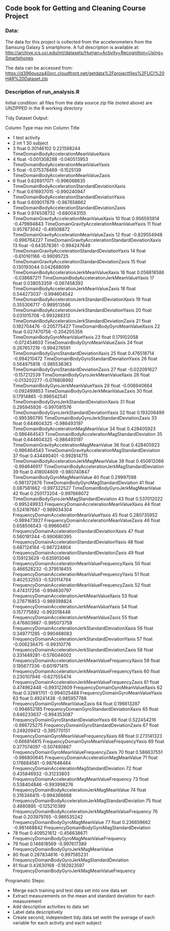 ##  Code book for Getting and Cleaning Course Project

### Data:
The data for this project is collected from the accelerometers from the Samsung Galaxy S smartphone. A full description is available at: http://archive.ics.uci.edu/ml/datasets/Human+Activity+Recognition+Using+Smartphones 

The data can be accessed from: https://d396qusza40orc.cloudfront.net/getdata%2Fprojectfiles%2FUCI%20HAR%20Dataset.zip 

### Description of run_analysis.R 
Initial condition: all files from the data source zip file (noted above) are UNZIPPED in the R working directory

Tidy Dataset Output:

Column	Type	  max	          min	          Column Title
- 1 text			                          activity
- 2	    int	     1		        30            subject
- 3	    float	   0.30146102	   0.221598244	TimeDomainBodyAccelerationMeanValueXaxis
- 4	    float	  -0.001308288	-0.040513953	TimeDomainBodyAccelerationMeanValueYaxis
- 5	    float	  -0.075378469	-0.1525139	  TimeDomainBodyAccelerationMeanValueZaxis
- 6	    float	   0.626917071	-0.996068635	TimeDomainBodyAccelerationStandardDeviationXaxis
- 7	    float	   0.616937015	-0.990240947	TimeDomainBodyAccelerationStandardDeviationYaxis
- 8	    float	   0.609017879	-0.987658662	TimeDomainBodyAccelerationStandardDeviationZaxis
- 9	    float	   0.974508732	-0.680043155	TimeDomainGravityAccelerationMeanValueXaxis
10	float	0.956593814	-0.479894843	TimeDomainGravityAccelerationMeanValueYaxis
11	float	0.957873042	-0.49508872	TimeDomainGravityAccelerationMeanValueZaxis
12	float	-0.829554948	-0.996764227	TimeDomainGravityAccelerationStandardDeviationXaxis
13	float	-0.643578361	-0.994247649	TimeDomainGravityAccelerationStandardDeviationYaxis
14	float	-0.610161166	-0.99095725	TimeDomainGravityAccelerationStandardDeviationZaxis
15	float	0.130193044	0.042688099	TimeDomainBodyAccelerationJerkMeanValueXaxis
16	float	0.056818586	-0.038687211	TimeDomainBodyAccelerationJerkMeanValueYaxis
17	float	0.038053359	-0.067458392	TimeDomainBodyAccelerationJerkMeanValueZaxis
18	float	0.544273037	-0.994604542	TimeDomainBodyAccelerationJerkStandardDeviationXaxis
19	float	0.355306717	-0.989513566	TimeDomainBodyAccelerationJerkStandardDeviationYaxis
20	float	0.031015708	-0.993288313	TimeDomainBodyAccelerationJerkStandardDeviationZaxis
21	float	0.192704476	-0.205775427	TimeDomainBodyGyroMeanValueXaxis
22	float	0.027470756	-0.204205356	TimeDomainBodyGyroMeanValueYaxis
23	float	0.179102058	-0.072454603	TimeDomainBodyGyroMeanValueZaxis
24	float	0.267657219	-0.994276591	TimeDomainBodyGyroStandardDeviationXaxis
25	float	0.476518714	-0.994210472	TimeDomainBodyGyroStandardDeviationYaxis
26	float	0.564875818	-0.985538363	TimeDomainBodyGyroStandardDeviationZaxis
27	float	-0.022091627	-0.157212539	TimeDomainBodyGyroJerkMeanValueXaxis
28	float	-0.013202277	-0.076808992	TimeDomainBodyGyroJerkMeanValueYaxis
29	float	-0.006940664	-0.092499853	TimeDomainBodyGyroJerkMeanValueZaxis
30	float	0.17914865	-0.996542541	TimeDomainBodyGyroJerkStandardDeviationXaxis
31	float	0.295945926	-0.997081576	TimeDomainBodyGyroJerkStandardDeviationYaxis
32	float	0.193206499	-0.995380795	TimeDomainBodyGyroJerkStandardDeviationZaxis
33	float	0.644604325	-0.986493197	TimeDomainBodyAccelerationMagMeanValue
34	float	0.428405923	-0.986464543	TimeDomainBodyAccelerationMagStandardDeviation
35	float	0.644604325	-0.986493197	TimeDomainGravityAccelerationMagMeanValue
36	float	0.428405923	-0.986464543	TimeDomainGravityAccelerationMagStandardDeviation
37	float	0.434490401	-0.992814715	TimeDomainBodyAccelerationJerkMagMeanValue
38	float	0.450612066	-0.994646917	TimeDomainBodyAccelerationJerkMagStandardDeviation
39	float	0.418004609	-0.980740847	TimeDomainBodyGyroMagMeanValue
40	float	0.29997598	-0.981372676	TimeDomainBodyGyroMagStandardDeviation
41	float	0.087581662	-0.997322527	TimeDomainBodyGyroJerkMagMeanValue
42	float	0.250173204	-0.997666072	TimeDomainBodyGyroJerkMagStandardDeviation
43	float	0.537012022	-0.995249933	FrequencyDomainAccelerationMeanValueXaxis
44	float	0.524187687	-0.989034304	FrequencyDomainAccelerationMeanValueYaxis
45	float	0.280735952	-0.989473927	FrequencyDomainAccelerationMeanValueZaxis
46	float	0.658506543	-0.99660457	FrequencyDomainAccelerationStandardDeviationXaxis
47	float	0.560191344	-0.990680395	FrequencyDomainAccelerationStandardDeviationYaxis
48	float	0.687124164	-0.987224804	FrequencyDomainAccelerationStandardDeviationZaxis
49	float	0.159123629	-0.635913046	FrequencyDomainAccelerationMeanValueFrequencyXaxis
50	float	0.466528232	-0.379518455	FrequencyDomainAccelerationMeanValueFrequencyYaxis
51	float	0.402532553	-0.520114794	FrequencyDomainAccelerationMeanValueFrequencyZaxis
52	float	0.474317256	-0.994630797	FrequencyDomainAccelerationJerkMeanValueXaxis
53	float	0.276716853	-0.989398824	FrequencyDomainAccelerationJerkMeanValueYaxis
54	float	0.157775692	-0.992018448	FrequencyDomainAccelerationJerkMeanValueZaxis
55	float	0.476803887	-0.995073759	FrequencyDomainAccelerationJerkStandardDeviationXaxis
56	float	0.349771285	-0.990468083	FrequencyDomainAccelerationJerkStandardDeviationYaxis
57	float	-0.006236475	-0.99310776	FrequencyDomainAccelerationJerkStandardDeviationZaxis
58	float	0.331449281	-0.576044002	FrequencyDomainAccelerationJerkMeanValueFrequencyXaxis
59	float	0.195677336	-0.601971415	FrequencyDomainAccelerationJerkMeanValueFrequencyYaxis
60	float	0.230107946	-0.627555474	FrequencyDomainAccelerationJerkMeanValueFrequencyZaxis
61	float	0.474962448	-0.993122609	FrequencyDomainGyroMeanValueXaxis
62	float	0.32881701	-0.994025488	FrequencyDomainGyroMeanValueYaxis
63	float	0.49241438	-0.985957788	FrequencyDomainGyroMeanValueZaxis
64	float	0.196613287	-0.994652185	FrequencyDomainGyroStandardDeviationXaxis
65	float	0.646233637	-0.994353087	FrequencyDomainGyroStandardDeviationYaxis
66	float	0.522454216	-0.986725275	FrequencyDomainGyroStandardDeviationZaxis
67	float	0.249209412	-0.395770151	FrequencyDomainGyroMeanValueFrequencyXaxis
68	float	0.273141323	-0.666814815	FrequencyDomainGyroMeanValueFrequencyYaxis
69	float	0.377074097	-0.507490867	FrequencyDomainGyroMeanValueFrequencyZaxis
70	float	0.586637551	-0.986800645	FrequencyDomainAccelerationMagMeanValue
71	float	0.178684581	-0.987648484	FrequencyDomainAccelerationMagStandardDeviation
72	float	0.435846932	-0.31233803	FrequencyDomainAccelerationMagMeanValueFrequency
73	float	0.538404846	-0.993998276	FrequencyDomainBodyAccelerationJerkMagMeanValue
74	float	0.316346415	-0.994366668	FrequencyDomainBodyAccelerationJerkMagStandardDeviation
75	float	0.4880885	-0.125210389	FrequencyDomainBodyAccelerationJerkMagMeanValueFrequency
76	float	0.203979765	-0.986535242	FrequencyDomainBodyGyroMagMeanValue
77	float	0.236659662	-0.981468842	FrequencyDomainBodyGyroMagStandardDeviation
- 78	float	0.409521612	-0.456638671	FrequencyDomainBodyGyroMagMeanValueFrequency
- 79	float	0.146618569	-0.997617389	FrequencyDomainBodyGyroJerkMagMeanValue
- 80	float	0.287834616	-0.997585231	FrequencyDomainBodyGyroJerkMagStandardDeviation
- 81	float	0.42630168	-0.182923597	FrequencyDomainBodyGyroJerkMagMeanValueFrequency


Programatic Steps:

+ Merge each training and test data set into one data set
+ Extract  measurements on the mean and standard deviation for each measurement
+ Add descriptive activities to data set
+ Label data descriptively
+ Create second, independent tidy data set weith the average of each variable for each activity and each subject

